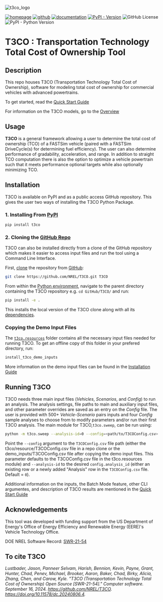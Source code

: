
![t3co_logo](https://github.com/user-attachments/assets/60623b62-57de-4475-b839-d7eb39405185)

[![homepage](https://img.shields.io/badge/homepage-t3co-blue)](https://www.nrel.gov/transportation/t3co.html) [![github](https://img.shields.io/badge/github-t3co-blue.svg)](https://github.com/NREL/T3CO) [![documentation](https://img.shields.io/badge/documentation-t3co-blue.svg)](https://nrel.github.io/T3CO/) [![PyPI - Version](https://img.shields.io/pypi/v/t3co)](https://pypi.org/project/t3co/) ![GitHub License](https://img.shields.io/github/license/NREL/T3CO) ![PyPI - Python Version](https://img.shields.io/pypi/pyversions/t3co) 


# **T3CO** : Transportation Technology Total Cost of Ownership Tool
## Description

This repo houses T3CO (Transportation Technology Total Cost of Ownership), software for modeling total cost of ownership for commercial vehicles with advanced powertrains.

To get started, read the [Quick Start Guide](https://github.com/NREL/T3CO/blob/main/docs/quick_start.md)

For information on the T3CO models, go to the [Overview](https://github.com/NREL/T3CO/blob/main/docs/T3CO_Overview.md)

## Usage

**T3CO** is a general framework allowing a user to determine the total cost of ownership (TCO) of a FASTSim vehicle (paired with a FASTSim DriveCycle(s) for determining fuel efficiency). The user can also determine performance of gradability, acceleration, and range. In addition to straight TCO computation there is also the option to optimize a vehicle powertrain such that it meets performance optional targets while also optionally minimizing TCO.

## Installation
T3CO is available on PyPI and as a public access GitHub repository. This gives the user two ways of installing the T3CO Python Package.
### 1. Installing From [PyPI](https://pypi.org/project/t3co/)
```bash
pip install t3co
```

### 2. Cloning the [GitHub Repo](https://github.com/NREL/T3CO)
T3CO can also be installed directly from a clone of the GitHub repository which makes it easier to access input files and run the tool using a Command Line Interface.

First, [clone](https://git-scm.com/docs/git-clone) the repository from [GitHub](https://github.com/NREL/T3CO):
```bash
git clone https://github.com/NREL/T3CO.git T3CO
```

From within the [Python environment](./docs/installation.md#setting-up-env), navigate to the parent directory containing the T3CO repository e.g. `cd GitHub/T3CO/` and run:
```bash
pip install -e .
```
This installs the local version of the T3CO clone along with all its [dependencies](https://github.com/NREL/T3CO/blob/main/requirements.txt).

### Copying the Demo Input Files
The [`t3co.resources`](https://github.com/NREL/T3CO/tree/main/t3co/resources) folder contains all the necessary input files needed for running T3CO. To get an offline copy of this folder in your prefered directory, run:
```bash
install_t3co_demo_inputs
```

More information on the demo input files can be found in the [Installation Guide](https://github.com/NREL/T3CO/blob/main/docs/installation.md#copy-demo-inputs)


## Running T3CO
T3CO needs three main input files (*Vehicles*, *Scenarios*, and *Config*) to run an analysis. The analysis settings, file paths to main and auxiliary input files, and other parameter overrides are saved as an entry on the *Config* file. The user is provided with 500+ *Vehicle-Scenario* pairs inputs and four *Config* sample analyses to choose from to modify parameters and/or run their first T3CO analysis. The main module for T3CO,`t3co.sweep`, can be run using:

```bash
python -m t3co.sweep --analysis-id=0 --config=<path/to/T3COConfig.csv>
```

Point the `--config` argument to the `T3COConfig.csv` file path (either the t3co/resource/T3COConfig.csv file in a repo clone or the demo_inputs/T3COConfig.csv file after copying the demo input files. This parameter defaults to the T3COConfig.csv file in the t3co.resources module) and `--analysis-id` to the desired `config.analysis_id` (either an existing row or a newly added "Analysis" row in the `T3COConfig.csv` file. Default = `0`).

Additional information on the inputs, the Batch Mode feature, other CLI argumentes, and description of T3CO results are mentioned in the [Quick Start Guide](https://github.com/NREL/T3CO/blob/main/docs/quick_start.md)

## Acknowledgements
This tool was developed with funding support from the US Department of Energy's Office of Energy Efficiency and Renewable Energy (EERE)'s Vehicle Technology Office.

DOE NREL Software Record: [SWR-21-54](https://doi.org/10.11578/dc.20240806.4)

## To cite T3CO

*Lustbader, Jason, Panneer Selvam, Harish, Bennion, Kevin, Payne, Grant, Hunter, Chad, Penev, Michael, Brooker, Aaron, Baker, Chad, Birky, Alicia, Zhang, Chen, and Carow, Kyle. "T3CO (Transportation Technology Total Cost of Ownership) Open Source [SWR-21-54]." Computer software. September 16, 2024. https://github.com/NREL/T3CO. https://doi.org/10.11578/dc.20240806.4.*

